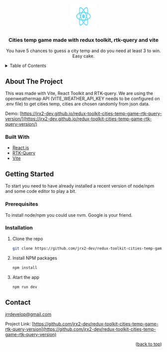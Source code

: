<div id="top"></div>

<!-- PROJECT LOGO -->
<br />
<div align="center">
  <a href="https://github.com/jrx2-dev/redux-toolkit-cities-temp-game">
    <img src="src/logo.svg" alt="Logo" width="80" height="80">
  </a>

<h3 align="center">Cities temp game made with redux toolkit, rtk-query and vite</h3>

  <p align="center">
    You have 5 chances to guess a city temp and do you need at least 3 to win. Easy cake.
  </p>
</div>



<!-- TABLE OF CONTENTS -->
<details>
  <summary>Table of Contents</summary>
  <ol>
    <li>
      <a href="#about-the-project">About The Project</a>
      <ul>
        <li><a href="#built-with">Built With</a></li>
      </ul>
    </li>
    <li>
      <a href="#getting-started">Getting Started</a>
      <ul>
        <li><a href="#prerequisites">Prerequisites</a></li>
        <li><a href="#installation">Installation</a></li>
      </ul>
    </li>
    <li>
      <a href="#contact">Contact</a>
    </li>
  </ol>
</details>



<!-- ABOUT THE PROJECT -->
## About The Project

This was made with Vite, React Toolkit and RTK-query. We are using the openweathermap API (VITE_WEATHER_API_KEY needs to be configured on .env file) to get cities temp, cities are chosen randomly from json data.

Demo: [https://jrx2-dev.github.io/redux-toolkit-cities-temp-game-rtk-query-version/](https://jrx2-dev.github.io/redux-toolkit-cities-temp-game-rtk-query-version/)


### Built With

* [React.js](https://reactjs.org/)
* [RTK-Query](https://redux-toolkit.js.org/rtk-query/overview)
* [Vite](https://vitejs.dev/)


<!-- GETTING STARTED -->
## Getting Started

To start you need to have already installed a recent version of node/npm and some code editor to play a bit.

### Prerequisites

To install node/npm you could use nvm. Google is your friend.

### Installation

1. Clone the repo
   ```sh
   git clone https://github.com/jrx2-dev/redux-toolkit-cities-temp-game-rtk-query-version.git
   ```
3. Install NPM packages
   ```sh
   npm install
   ```
4. Atart the app
   ```sh
   npm run dev
   ```


<!-- CONTACT -->
## Contact

jrrdevelop@gmail.com

Project Link: [https://github.com/jrx2-dev/redux-toolkit-cities-temp-game-rtk-query-version](https://github.com/jrx2-dev/redux-toolkit-cities-temp-game-rtk-query-version)

<p align="right">(<a href="#top">back to top</a>)</p>
